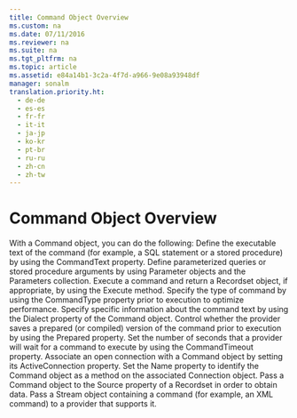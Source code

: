 ```yaml
---
title: Command Object Overview
ms.custom: na
ms.date: 07/11/2016
ms.reviewer: na
ms.suite: na
ms.tgt_pltfrm: na
ms.topic: article
ms.assetid: e84a14b1-3c2a-4f7d-a966-9e08a93948df
manager: sonalm
translation.priority.ht: 
  - de-de
  - es-es
  - fr-fr
  - it-it
  - ja-jp
  - ko-kr
  - pt-br
  - ru-ru
  - zh-cn
  - zh-tw
---
```

# Command Object Overview
<?xml version="1.0" encoding="utf-8"?>
<developerReferenceWithoutSyntaxDocument xmlns="http://ddue.schemas.microsoft.com/authoring/2003/5" xmlns:xlink="http://www.w3.org/1999/xlink" xmlns:xsi="http://www.w3.org/2001/XMLSchema-instance" xsi:schemaLocation="http://ddue.schemas.microsoft.com/authoring/2003/5 http://dduestorage.blob.core.windows.net/ddueschema/developer.xsd">
  <introduction>
    <para>With a <legacyBold>Command</legacyBold> object, you can do the following:  </para>
    <list class="bullet">
      <listItem>
        <para>Define the executable text of the command (for example, a SQL statement or a stored procedure) by using the <legacyBold>CommandText</legacyBold> property.</para>
      </listItem>
      <listItem>
        <para>Define parameterized queries or stored procedure arguments by using <legacyBold>Parameter</legacyBold> objects and the <legacyBold>Parameters</legacyBold> collection.</para>
      </listItem>
      <listItem>
        <para>Execute a command and return a <legacyBold>Recordset</legacyBold> object, if appropriate, by using the <legacyBold>Execute</legacyBold> method.</para>
      </listItem>
      <listItem>
        <para>Specify the type of command by using the <legacyBold>CommandType</legacyBold> property prior to execution to optimize performance.</para>
      </listItem>
      <listItem>
        <para>Specify specific information about the command text by using the <legacyBold>Dialect</legacyBold> property of the <legacyBold>Command</legacyBold> object.</para>
      </listItem>
      <listItem>
        <para>Control whether the provider saves a prepared (or compiled) version of the command prior to execution by using the <legacyBold>Prepared</legacyBold> property.</para>
      </listItem>
      <listItem>
        <para>Set the number of seconds that a provider will wait for a command to execute by using the <legacyBold>CommandTimeout</legacyBold> property.</para>
      </listItem>
      <listItem>
        <para>Associate an open connection with a <legacyBold>Command</legacyBold> object by setting its <legacyBold>ActiveConnection</legacyBold> property.</para>
      </listItem>
      <listItem>
        <para>Set the <legacyBold>Name</legacyBold> property to identify the <legacyBold>Command</legacyBold> object as a method on the associated <legacyBold>Connection</legacyBold> object.</para>
      </listItem>
      <listItem>
        <para>Pass a <legacyBold>Command</legacyBold> object to the <legacyBold>Source</legacyBold> property of a <legacyBold>Recordset</legacyBold> in order to obtain data.</para>
      </listItem>
      <listItem>
        <para>Pass a <legacyBold>Stream</legacyBold> object containing a command (for example, an XML command) to a provider that supports it.</para>
      </listItem>
    </list>
  </introduction>
  <relatedTopics />
</developerReferenceWithoutSyntaxDocument>